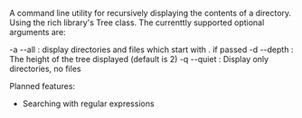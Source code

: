 A command line utility for recursively displaying the contents of a directory. Using
the rich library's Tree class. The currenttly supported optional arguments are:

-a --all : display directories and files  which start with . if passed
-d --depth : The height of the tree displayed (default is 2)
-q --quiet : Display only directories, no files

Planned features:
 - Searching with regular expressions
